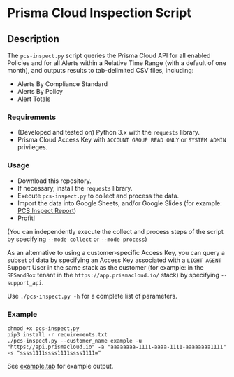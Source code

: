 # Prisma Cloud Inspection Script

## Description

The `pcs-inspect.py` script queries the Prisma Cloud API for all enabled Policies
and for all Alerts within a Relative Time Range (with a default of one month),
and outputs results to tab-delimited CSV files, including:

* Alerts By Compliance Standard
* Alerts By Policy
* Alert Totals

### Requirements

* (Developed and tested on) Python 3.x with the `requests` library.
* Prisma Cloud Access Key with `ACCOUNT GROUP READ ONLY` or `SYSTEM ADMIN` privileges.

### Usage

* Download this repository.
* If necessary, install the `requests` library.
* Execute `pcs-inspect.py` to collect and process the data.
* Import the data into Google Sheets, and/or Google Slides (for example: [PCS Inspect Report](https://docs.google.com/presentation/d/10x_PGAu0ZPUGZMc4Tfevf9gpXvhIUOwGrBuRBkI6Jjc/edit?usp=sharing))
* Profit!

(You can independently execute the collect and process steps of the script by specifying `--mode collect` or `--mode process`)

As an alternative to using a customer-specific Access Key, 
you can query a subset of data by specifying an Access Key associated with a `LIGHT AGENT` Support User in the same stack as the customer 
(for example: in the `SESandBox` tenant in the `https://app.prismacloud.io/` stack) 
by specifying `--support_api`.

Use `./pcs-inspect.py -h` for a complete list of parameters.

### Example

```
chmod +x pcs-inspect.py
pip3 install -r requirements.txt
./pcs-inspect.py --customer_name example -u "https://api.prismacloud.io" -a "aaaaaaaa-1111-aaaa-1111-aaaaaaaa1111" -s "ssss1111ssss1111ssss1111="
```

See [example.tab](example.tab) for example output.
